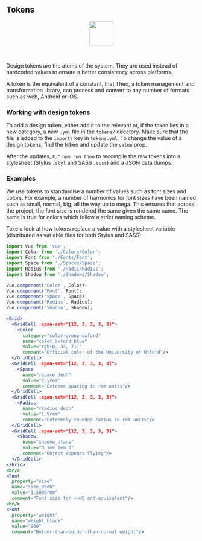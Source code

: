 ## Tokens

<center>
<img
  src="https://raw.githubusercontent.com/creativecommons/cc-vocabulary/master/src/assets/icons/ds_nomenclature/token.svg?sanitize=true"
  width="64px"/>
</center>

&nbsp;

Design tokens are the atoms of the system. They are used instead of hardcoded 
values to ensure a better consistency across platforms.

A token is the equivalent of a constant, that Theo, a token management and 
transformation library, can process and convert to any number of formats such as 
web, Android or iOS.


### Working with design tokens

To add a design token, either add it to the relevant or, if the token lies in a 
new category, a new `.yml` file in the `tokens/` directory. Make sure that the
file is added to the `imports` key in `tokens.yml`. To change the value of a 
design tokens, find the token and update the `value` prop.

After the updates, run `npm run theo` to recompile the raw tokens into a
stylesheet (Stylus `.styl` and SASS `.scss`) and a JSON data dumps.


### Examples

We use tokens to standardise a number of values such as font sizes and colors.
For example, a number of harmonics for font sizes have been named such as small,
normal, big, all the way up to mega. This ensures that across the project, the 
font size is rendered the same given the same name. The same is true for colors
which follow a strict naming scheme.

Take a look at how tokens replace a value with a stylesheet variable
(distributed as variable files for both Stylus and SASS).

```jsx
import Vue from 'vue';
import Color from './Colors/Color';
import Font from './Fonts/Font';
import Space from './Spaces/Space';
import Radius from './Radii/Radius';
import Shadow from './Shadows/Shadow';

Vue.component('Color', Color);
Vue.component('Font', Font);
Vue.component('Space', Space);
Vue.component('Radius', Radius);
Vue.component('Shadow', Shadow);

<Grid>
  <GridCell :span-set="[12, 3, 3, 3, 3]">
    <Color
      category="color-group-oxford"
      name="color_oxford_blue" 
      value="rgb(0, 33, 71)"
      comment="Official color of the University of Oxford"/>
  </GridCell>
  <GridCell :span-set="[12, 3, 3, 3, 3]">
    <Space
      name="rspace_dedh"
      value="1.5rem"
      comment="Extreme spacing in rem units"/>
  </GridCell>
  <GridCell :span-set="[12, 3, 3, 3, 3]">
    <Radius
      name="rradius_dedh"
      value="1.5rem"
      comment="Extremely rounded radius in rem units"/>
  </GridCell>
  <GridCell :span-set="[12, 3, 3, 3, 3]">
    <Shadow
      name="shadow_plane"
      value="0 1em 1em 0"
      comment="Object appears flying"/>
  </GridCell>
</Grid>
<br/>
<Font
  property="size"
  name="size_dedh"
  value="1.5000rem"
  comment="Font size for <~H5 and equivalent"/>
<br/>
<Font
  property="weight"
  name="weight_black"
  value="900"
  comment="Bolder-than-bolder-than-normal weight"/>
```
